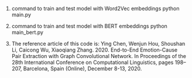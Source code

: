 
1. command to train and test model with Word2Vec embeddings
python main.py

2. command to train and test model with BERT embeddings
python main_bert.py

3. The reference article of this code is: 
Ying Chen, Wenjun Hou, Shoushan Li, Caicong Wu, Xiaoqiang Zhang. 2020. End-to-End Emotion-Cause Pair Extraction with Graph Convolutional Network. In Proceedings of the 28th International Conference on Computational Linguistics, pages 198–207, Barcelona, Spain (Online), December 8-13, 2020.
